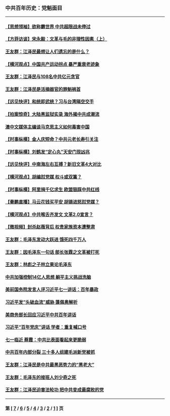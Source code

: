 ### 中共百年历史：党魁面目
---
#### [【思想领袖】欲称霸世界 中共超限战未停过](../../pages/nf1176107/n13745142.md?07150430) 
#### [【方菲访谈】宋永毅：文革与毛的非理性因素（上）](../../pages/nf1176107/n13469956.md?07150430) 
#### [王友群：江泽民最想让人们遗忘的是什么？](../../pages/nf1176107/n13408949.md?07150430) 
#### [【横河观点】中国共产运动拐点 暴严重衰老迹象](../../pages/nf1176107/n13388333.md?07150430) 
#### [王友群：江泽民与108名中共亿元贪官](../../pages/nf1176107/n13352358.md?07150430) 
#### [王友群：江泽民是活摘器官的罪魁祸首](../../pages/nf1176107/n13336903.md?07150430) 
#### [【远见快评】和统即武统？习与台湾隔空交手](../../pages/nf1176107/n13297739.md?07150430) 
#### [【拍案惊奇】大陆黑监狱实录 海外揭中共成潮流](../../pages/nf1176107/n13288853.md?07150430) 
#### [澳中文媒体主编谈马克思主义如何毒害中国](../../pages/nf1176107/n13257387.md?07150430) 
#### [【时事纵横】金人庆短命？中共元老长寿引关注](../../pages/nf1176107/n13217934.md?07150430) 
#### [【时事纵横】刘鹤发“定心丸”天安门现凶兆](../../pages/nf1176107/n13215416.md?07150430) 
#### [【远见快评】中南海左右互搏？新旧文革4大对比](../../pages/nf1176107/n13214745.md?07150430) 
#### [【横河观点】胡编怼党媒 权斗或双簧？](../../pages/nf1176107/n13210864.md?07150430) 
#### [【时事纵横】阿里捐千亿求生 欧盟狠踩中共红线](../../pages/nf1176107/n13206431.md?07150430) 
#### [【秦鹏直播】马云花钱买平安 胡锡进怒怼党媒？](../../pages/nf1176107/n13206392.md?07150430) 
#### [【横河观点】中共喉舌齐发文 文革2.0宣言？](../../pages/nf1176107/n13201248.md?07150430) 
#### [【微视频】封杀赵薇背后 权贵家族资本遭整肃](../../pages/nf1176107/n13197798.md?07150430) 
#### [王友群：毛泽东发动大跃进 饿死四千万人](../../pages/nf1176107/n13177158.md?07150430) 
#### [王友群：因毛泽东一句话 部长张霖之文革被打死](../../pages/nf1176107/n13161711.md?07150430) 
#### [王友群：林彪之子林立果论毛泽东](../../pages/nf1176107/n13128622.md?07150430) 
#### [中共加强控制14亿人思想 躺平主义挑战洗脑](../../pages/nf1176107/n13094299.md?07150430) 
#### [美前国务院发言人评习近平七一讲话：百年暴政](../../pages/nf1176107/n13066986.md?07150430) 
#### [习近平发“头破血流”威胁 蓬佩奥解析](../../pages/nf1176107/n13063604.md?07150430) 
#### [美商务部长回应习近平中共百年讲话](../../pages/nf1176107/n13062903.md?07150430) 
#### [习近平“百年党庆”讲话 学者：重复喊口号](../../pages/nf1176107/n13061411.md?07150430) 
#### [七一临近 蔡霞：中共比表面看起来更脆弱](../../pages/nf1176107/n13056418.md?07150430) 
#### [中共百年内部分裂 三十多人组建毛派新党被抓](../../pages/nf1176107/n13044023.md?07150430) 
#### [王友群：江泽民是中共最黑恶势力的“黑老大”](../../pages/nf1176107/n13022180.md?07150430) 
#### [王友群：毛泽东的接班人刘少奇之死](../../pages/nf1176107/n12991772.md?07150430) 
#### [王友群：江泽民迫害法轮功 把中共变成最腐败的党](../../pages/nf1176107/n12947347.md?07150430) 

---
#### 第 [ [7](./7.md?07150430) / [6](./6.md?07150430) / [5](./5.md?07150430) / [4](./4.md?07150430) / [3](./3.md?07150430) / [2](./2.md?07150430) / [1](./1.md?07150430) ] 页
